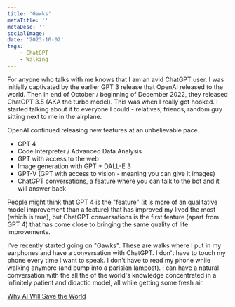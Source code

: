 ```yaml
---
title: 'Gawks'
metaTitle: ''
metaDesc: ''
socialImage:
date: '2023-10-02'
tags:
    - ChatGPT
    - Walking
---
```


For anyone who talks with me knows that I am an avid ChatGPT user. I was initially captivated by the earlier GPT 3 release that OpenAI released to the world. Then in end of October / beginning of December 2022, they released ChatGPT 3.5 (AKA the turbo model). This was when I really got hooked. I started talking about it to everyone I could - relatives, friends, random guy sitting next to me in the airplane.

OpenAI continued releasing new features at an unbelievable pace.

-   GPT 4
-   Code Interpreter / Advanced Data Analysis
-   GPT with access to the web
-   Image generation with GPT + DALL-E 3
-   GPT-V (GPT with access to vision - meaning you can give it images)
-   ChatGPT conversations, a feature where you can talk to the bot and it will answer back

People might think that GPT 4 is the "feature" (it is more of an qualitative model improvement than a feature) that has improved my lived the most (which is true), but ChatGPT conversations is the first feature (apart from GPT 4) that has come close to bringing the same quality of life improvements.

I've recently started going on "Gawks". These are walks where I put in my earphones and have a conversation with ChatGPT. I don't have to touch my phone every time I want to speak. I don't have to read my phone while walking anymore (and bump into a parisian lampost). I can have a natural conversation with the all the of the world's knowledge concentrated in a infinitely patient and didactic model, all while getting some fresh air.

[Why AI Will Save the World](https://a16z.com/ai-will-save-the-world/)
